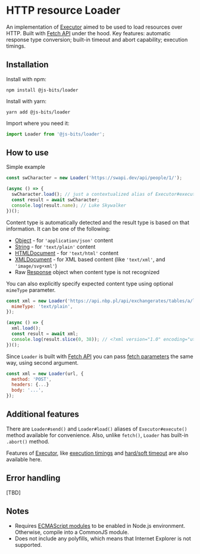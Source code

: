 # HTTP resource Loader

An implementation of [Executor](https://www.npmjs.com/package/@js-bits/executor) aimed to be used to load resources over HTTP. Built with [Fetch API](https://developer.mozilla.org/en-US/docs/Web/API/Fetch_API) under the hood. Key features: automatic response type conversion; built-in timeout and abort capability; execution timings.

## Installation

Install with npm:

```
npm install @js-bits/loader
```

Install with yarn:

```
yarn add @js-bits/loader
```

Import where you need it:

```javascript
import Loader from '@js-bits/loader';
```

## How to use

Simple example

```javascript
const swCharacter = new Loader('https://swapi.dev/api/people/1/');

(async () => {
  swCharacter.load(); // just a contextualized alias of Executor#execute();
  const result = await swCharacter;
  console.log(result.name); // Luke Skywalker
})();
```

Content type is automatically detected and the result type is based on that information. It can be one of the following:

- [Object](https://developer.mozilla.org/en-US/docs/Web/JavaScript/Reference/Global_Objects/Object) - for `'application/json'` content
- [String](https://developer.mozilla.org/en-US/docs/Glossary/String) - for `'text/plain'` content
- [HTMLDocument](https://developer.mozilla.org/en-US/docs/Web/API/HTMLDocument) - for `'text/html'` content
- [XMLDocument](https://developer.mozilla.org/en-US/docs/Web/API/XMLDocument) - for XML based content (like `'text/xml'`, and `'image/svg+xml'`)
- Raw [Response](https://developer.mozilla.org/en-US/docs/Web/API/Response) object when content type is not recognized

You can also explicitly specify expected content type using optional `mimeType` parameter.

```javascript
const xml = new Loader('https://api.nbp.pl/api/exchangerates/tables/a/last/1/?format=xml', {
  mimeType: 'text/plain',
});

(async () => {
  xml.load();
  const result = await xml;
  console.log(result.slice(0, 38)); // <?xml version="1.0" encoding="utf-8"?>
})();
```

Since `Loader` is built with [Fetch API](https://developer.mozilla.org/en-US/docs/Web/API/Fetch_API) you can pass [fetch parameters](https://developer.mozilla.org/en-US/docs/Web/API/WindowOrWorkerGlobalScope/fetch) the same way, using second argument.

```javascript
const xml = new Loader(url, {
  method: 'POST',
  headers: {...}
  body: '...',
});
```

## Additional features

There are `Loader#send()` and `Loader#load()` aliases of `Executor#execute()` method available for convenience. Also, unlike `fetch()`, `Loader` has built-in `.abort()` method.

Features of [Executor](https://www.npmjs.com/package/@js-bits/executor), like [execution timings](https://www.npmjs.com/package/@js-bits/executor#execution-timings) and [hard/soft timeout](https://www.npmjs.com/package/@js-bits/executor#timeout) are also available here.

## Error handling

[TBD]

## Notes

- Requires [ECMAScript modules](https://nodejs.org/api/esm.html) to be enabled in Node.js environment. Otherwise, compile into a CommonJS module.
- Does not include any polyfills, which means that Internet Explorer is not supported.
